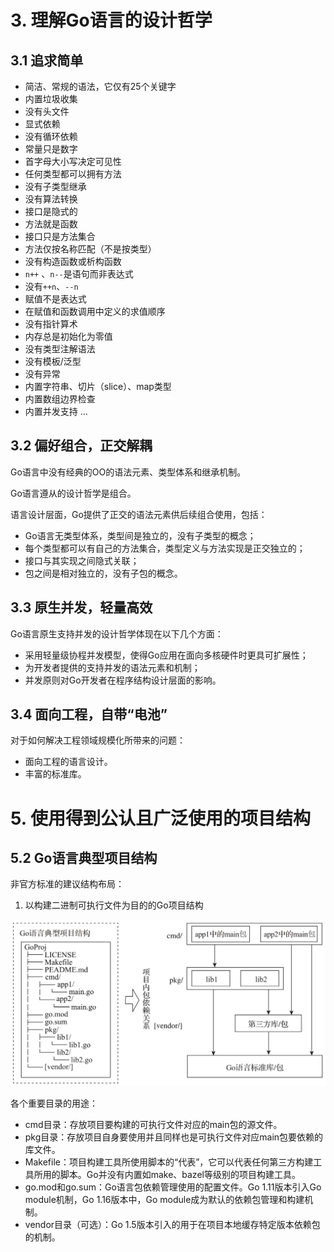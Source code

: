 # 3. 理解Go语言的设计哲学

## 3.1 追求简单

- 简洁、常规的语法，它仅有25个关键字
- 内置垃圾收集
- 没有头文件
- 显式依赖
- 没有循环依赖
- 常量只是数字
- 首字母大小写决定可见性
- 任何类型都可以拥有方法
- 没有子类型继承
- 没有算法转换
- 接口是隐式的
- 方法就是函数
- 接口只是方法集合
- 方法仅按名称匹配（不是按类型）
- 没有构造函数或析构函数
- `n++` 、`n--`是语句而非表达式
- 没有`++n`、`--n`
- 赋值不是表达式
- 在赋值和函数调用中定义的求值顺序
- 没有指针算术
- 内存总是初始化为零值
- 没有类型注解语法
- 没有模板/泛型
- 没有异常
- 内置字符串、切片（slice）、map类型
- 内置数组边界检查
- 内置并发支持
...

## 3.2 偏好组合，正交解耦

Go语言中没有经典的OO的语法元素、类型体系和继承机制。

Go语言遵从的设计哲学是组合。

语言设计层面，Go提供了正交的语法元素供后续组合使用，包括：

- Go语言无类型体系，类型间是独立的，没有子类型的概念；
- 每个类型都可以有自己的方法集合，类型定义与方法实现是正交独立的；
- 接口与其实现之间隐式关联；
- 包之间是相对独立的，没有子包的概念。

## 3.3 原生并发，轻量高效

Go语言原生支持并发的设计哲学体现在以下几个方面：

- 采用轻量级协程并发模型，使得Go应用在面向多核硬件时更具可扩展性；
- 为开发者提供的支持并发的语法元素和机制；
- 并发原则对Go开发者在程序结构设计层面的影响。

## 3.4 面向工程，自带“电池”

对于如何解决工程领域规模化所带来的问题：

- 面向工程的语言设计。
- 丰富的标准库。

# 5. 使用得到公认且广泛使用的项目结构

## 5.2 Go语言典型项目结构

非官方标准的建议结构布局：

1. 以构建二进制可执行文件为目的的Go项目结构

![image](./imgs/Go.Lang.Advanced.Road.5.1.png)

各个重要目录的用途：

- cmd目录：存放项目要构建的可执行文件对应的main包的源文件。
- pkg目录：存放项目自身要使用并且同样也是可执行文件对应main包要依赖的库文件。
- Makefile：项目构建工具所使用脚本的“代表”，它可以代表任何第三方构建工具所用的脚本。Go并没有内置如make、bazel等级别的项目构建工具。
- go.mod和go.sum：Go语言包依赖管理使用的配置文件。Go 1.11版本引入Go module机制，Go 1.16版本中，Go module成为默认的依赖包管理和构建机制。
- vendor目录（可选）：Go 1.5版本引入的用于在项目本地缓存特定版本依赖包的机制。
